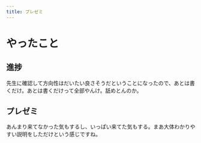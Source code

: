 ```yaml
---
title: プレゼミ
---
```


# やったこと

## 進捗

先生に確認して方向性はだいたい良さそうだということになったので、あとは書くだけ。あとは書くだけって全部やんけ。舐めとんのか。

## プレゼミ

あんまり来てなかった気もするし、いっぱい来てた気もする。まあ大体わかりやすい説明をしただけという感じですね。